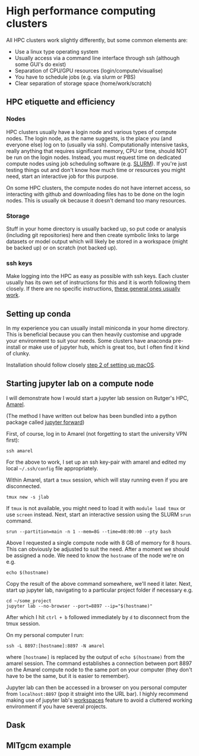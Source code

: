 # High performance computing clusters

All HPC clusters work slightly differently, but some common elements are:

* Use a linux type operating system
* Usually access via a command line interface through ssh (although some GUI's do exist)
* Separation of CPU/GPU resources (login/compute/visualise)
* You have to schedule jobs (e.g. via slurm or PBS)
* Clear separation of storage space (home/work/scratch)

## HPC etiquette and efficiency

### Nodes

HPC clusters usually have a login node and various types of compute nodes. The login node, as the name suggests, is the place you (and everyone else) log on to (usually via ssh). Computationally intensive tasks, really anything that requires significant memory, CPU or time, should NOT be run on the login nodes. Instead, you must request time on dedicated compute nodes using job scheduling software (e.g. [SLURM](https://slurm.schedmd.com/documentation.html)). If you're just testing things out and don't know how much time or resources you might need, start an interactive job for this purpose. 

On some HPC clusters, the compute nodes do not have internet access, so interacting with github and downloading files has to be done on the login nodes. This is usually ok because it doesn't demand too many resources. 

### Storage

Stuff in your home directory is usually backed up, so put code or analysis (including git repositories) here and then create symbolic links to large datasets or model output which will likely be stored in a workspace (might be backed up) or on scratch (not backed up). 

### ssh keys

Make logging into the HPC as easy as possible with ssh keys. Each cluster usually has its own set of instructions for this and it is worth following them closely. If there are no specific instructions, [these general ones usually work](https://www.digitalocean.com/community/tutorials/how-to-set-up-ssh-keys-2).

## Setting up conda

In my experience you can usually install miniconda in your home directory. This is beneficial because you can then heavily customise and upgrade your environment to suit your needs. Some clusters have anaconda pre-install or make use of jupyter hub, which is great too, but I often find it kind of clunky.

Installation should follow closely [step 2 of setting up macOS](macOS_setup.md#Step-2---install-conda).

## Starting jupyter lab on a compute node

I will demonstrate how I would start a jupyter lab session on Rutger's HPC, [Amarel](https://oarc.rutgers.edu/resources/amarel/).

(The method I have written out below has been bundled into a python package called [jupyter forward](https://github.com/NCAR/jupyter-forward))

First, of course, log in to Amarel (not forgetting to start the university VPN first): 

    ssh amarel
    
For the above to work, I set up an ssh key-pair with amarel and edited my local `~/.ssh/config` file appropriately. 

Within Amarel, start a `tmux` session, which will stay running even if you are disconnected.

    tmux new -s jlab
    
If `tmux` is not available, you might need to load it with `module load tmux` or use `screen` instead. Next, start an interactive session using the SLURM `srun` command.
    
    srun --partition=main -n 1 --mem=8G --time=08:00:00 --pty bash
    
Above I requested a single compute node with 8 GB of memory for 8 hours. This can obviously be adjusted to suit the need. After a moment we should be assigned a node. We need to know the `hostname` of the node we're on e.g.
    
    echo $(hostname)
    
Copy the result of the above command somewhere, we'll need it later. Next, start up jupyter lab, navigating to a particular project folder if necessary e.g.

    cd ~/some_project
    jupyter lab --no-browser --port=8897 --ip="$(hostname)"
    
After which I hit `ctrl + b` followed immediately by `d` to disconnect from the tmux session.
    
On my personal computer I run:

    ssh -L 8897:[hostname]:8897 -N amarel
    
where `[hostname]` is replaced by the output of `echo $(hostname)` from the amarel session. The command establishes a connection between port 8897 on the Amarel compute node to the same port on your computer (they don't have to be the same, but it is easier to remember). 

Jupyter lab can then be accessed in a browser on you personal computer from `localhost:8897` (pop it straight into the URL bar). I highly recommend making use of jupyter lab's [workspaces](https://jupyterlab.readthedocs.io/en/stable/user/urls.html) feature to avoid a cluttered working environment if you have several projects. 

## Dask

## MITgcm example

